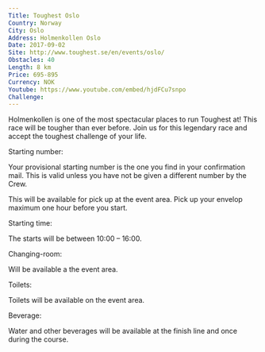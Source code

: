 ```yaml
---
Title: Toughest Oslo
Country: Norway
City: Oslo
Address: Holmenkollen Oslo
Date: 2017-09-02
Site: http://www.toughest.se/en/events/oslo/
Obstacles: 40
Length: 8 km
Price: 695-895
Currency: NOK
Youtube: https://www.youtube.com/embed/hjdFCu7snpo
Challenge: 
---
```


Holmenkollen is one of the most spectacular places to run Toughest at! This race will be tougher than ever before. Join us for this legendary race and accept the toughest challenge of your life.

Starting number:

Your  provisional starting number is the one you find in your confirmation mail. This is valid unless you have not be given a different number by the Crew.

This will be available for pick up at the event area. Pick up your envelop maximum one hour before you start.

Starting time:

The starts will be between 10:00 – 16:00.

Changing-room:

Will be available a the event area.

Toilets:

Toilets will be available on the event area.

Beverage:

Water and other beverages will be available at the finish line and once during the course.